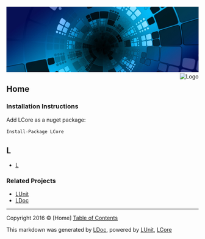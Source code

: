 ![](L/Content/LCore-banner-large.png "")
<img align="right" src="L/Content/LCore-logo-small.png" alt="Logo" />

## Home

### Installation Instructions
Add LCore as a nuget package:
```cs
Install-Package LCore
```

## L

 - [L](L/L.md)

### Related Projects
- [LUnit](https://github.com/CodeSingularity/LUnit) 
- [LDoc](https://github.com/CodeSingularity/LDoc) 



---

Copyright 2016 &copy; [Home] [Table of Contents](TableOfContents.md)

This markdown was generated by [LDoc](https://github.com/CodeSingularity/LDoc), powered by [LUnit](https://github.com/CodeSingularity/LUnit), [LCore](https://github.com/CodeSingularity/LCore)
